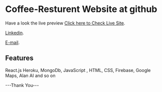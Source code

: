 # Coffee-Resturent Website at github

Have a look the live preview [Click here to Check Live Site](https://e-shop-razorpay.netlify.app/).

[Linkedin](https://www.linkedin.com/in/kongkon-biswas-a2374314a/).

[E-mail](kongkonbiswas3241@gmail.com).

## Features
React.js
Heroku,
MongoDb,
JavaScript ,
HTML,
CSS,
Firebase,
Google Maps,
Alan AI
and so on

---Thank You---